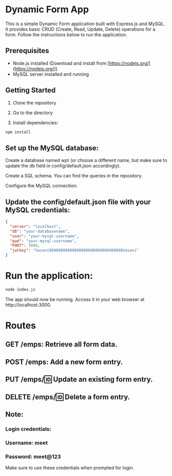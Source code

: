 # Dynamic Form App

This is a simple Dynamic Form application built with Express.js and MySQL. It provides basic CRUD (Create, Read, Update, Delete) operations for a form. Follow the instructions below to run the application.

## Prerequisites
- Node.js installed (Download and install from [https://nodejs.org/](https://nodejs.org/))
- MySQL server installed and running

## Getting Started

1. Clone the repository
2. Go to the directory

3. Install dependencies:

```bash
npm install
```

## Set up the MySQL database:
Create a database named wpt (or choose a different name, but make sure to update the db field in config/default.json accordingly).

Create a SQL schema. You can find the queries in the repository.

Configure the MySQL connection:

## Update the config/default.json file with your MySQL credentials:

```json
{
  "server": "localhost",
  "db": "your-databasename",
  "user": "your-mysql-username",
  "pwd": "your-mysql-username",
  "PORT": 3000,
  "jwtkey": "Vasani98989898989898989898989898989898Vasani"
}

```
# Run the application:
```bash
node index.js
```

The app should now be running. Access it in your web browser at http://localhost:3000.

# Routes
## GET /emps: Retrieve all form data.
## POST /emps: Add a new form entry.
## PUT /emps/:id: Update an existing form entry.
## DELETE /emps/:id: Delete a form entry.

## Note:
### Login credentials:
### Username: meet
### Password: meet@123
Make sure to use these credentials when prompted for login.
